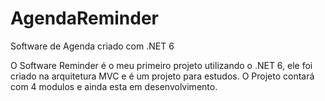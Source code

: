# AgendaReminder
Software de Agenda criado com .NET 6

O Software Reminder é o meu primeiro projeto utilizando o .NET 6, ele foi criado na arquitetura MVC e é um projeto para estudos. O Projeto contará com 4 modulos 
e ainda esta em desenvolvimento.
